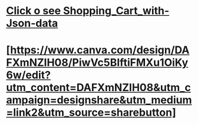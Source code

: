 # [Click o see Shopping_Cart_with-Json-data]( https://madhumita-mondal.github.io/Shopping_Cart_with-Json-data/)
# [https://www.canva.com/design/DAFXmNZIH08/PiwVc5BIftiFMXu1OiKy6w/edit?utm_content=DAFXmNZIH08&utm_campaign=designshare&utm_medium=link2&utm_source=sharebutton]
